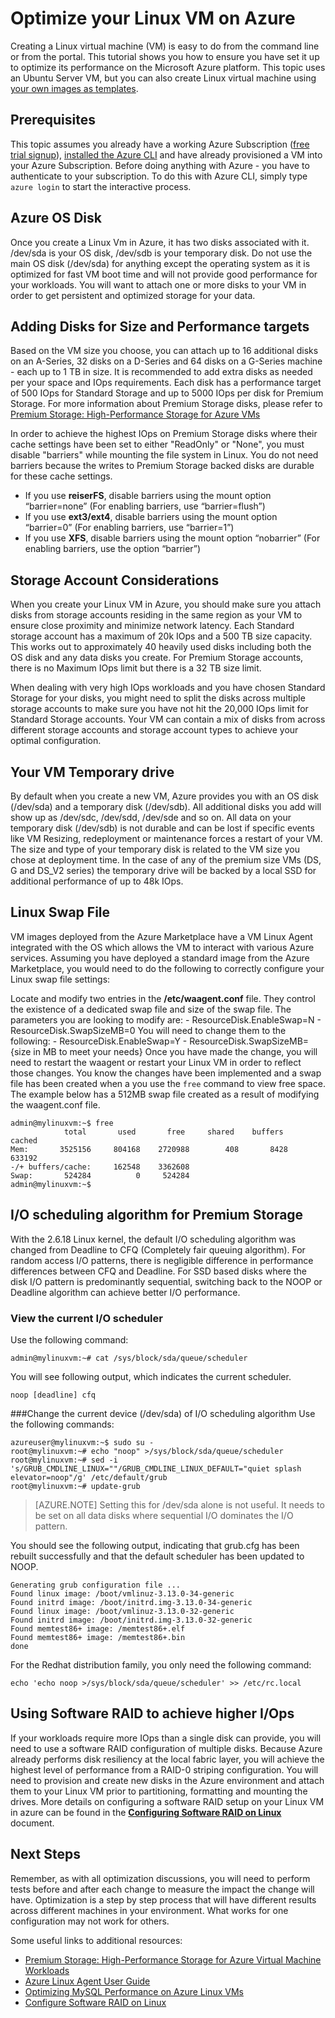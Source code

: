 <properties
	pageTitle="Optimizing your Linux VM on Azure | Microsoft Azure"
	description="Learn some optimization tips to make sure you have set up your Linux VM for optimal performance on Azure"
	keywords="linux virtual machine,virtual machine linux,ubuntu virtual machine" 
	services="virtual-machines-linux"
	documentationCenter=""
	authors="rickstercdn"
	manager="timlt"
	editor="tysonn"
	tags="azure-resource-manager" />

<tags
	ms.service="virtual-machines-linux"
	ms.workload="infrastructure-services"
	ms.tgt_pltfrm="vm-linux"
	ms.devlang="na"
	ms.topic="article"
	ms.date="04/07/2016"
	ms.author="rclaus"/>

# Optimize your Linux VM on Azure

Creating a Linux virtual machine (VM) is easy to do from the command line or from the portal. This tutorial shows you how to ensure you have set it up to optimize its performance on the Microsoft Azure platform. This topic uses an Ubuntu Server VM, but you can also create Linux virtual machine using [your own images as templates](virtual-machines-linux-create-upload-generic.md).  

## Prerequisites
This topic assumes you already have a working Azure Subscription ([free trial signup](https://azure.microsoft.com/pricing/free-trial/)), [installed the Azure CLI](../xplat-cli-install.md) and have already provisioned a VM into your Azure Subscription. Before doing anything with Azure - you have to authenticate to your subscription. To do this with Azure CLI, simply type `azure login` to start the interactive process. 

## Azure OS Disk
Once you create a Linux Vm in Azure, it has two disks associated with it. /dev/sda is your OS disk, /dev/sdb is your temporary disk.  Do not use the main OS disk (/dev/sda) for anything except the operating system as it is optimized for fast VM boot time and will not provide good performance for your workloads. You will want to attach one or more disks to your VM in order to get persistent and optimized storage for your data. 

## Adding Disks for Size and Performance targets 
Based on the VM size you choose, you can attach up to 16 additional disks on an A-Series, 32 disks on a D-Series and 64 disks on a G-Series machine - each up to 1 TB in size. It is recommended to add extra disks as needed per your space and IOps requirements. Each disk has a performance target of 500 IOps for Standard Storage and up to 5000 IOps per disk for Premium Storage.  For more information about Premium Storage disks, please refer to [Premium Storage: High-Performance Storage for Azure VMs](../storage/storage-premium-storage.md)

In order to achieve the highest IOps on Premium Storage disks where their cache settings have been set to either "ReadOnly" or "None", you must disable "barriers" while mounting the file system in Linux. You do not need barriers because the writes to Premium Storage backed disks are durable for these cache settings.
- If you use **reiserFS**, disable barriers using the mount option “barrier=none” (For enabling barriers, use “barrier=flush”)
- If you use **ext3/ext4**, disable barriers using the mount option “barrier=0” (For enabling barriers, use “barrier=1”)
- If you use **XFS**, disable barriers using the mount option “nobarrier” (For enabling barriers, use the option “barrier”)

## Storage Account Considerations
When you create your Linux VM in Azure, you should make sure you attach disks from storage accounts residing in the same region as your VM to ensure close proximity and minimize network latency.  Each Standard storage account has a maximum of 20k IOps and a 500 TB size capacity.  This works out to approximately 40 heavily used disks including both the OS disk and any data disks you create. For Premium Storage accounts, there is no Maximum IOps limit but there is a 32 TB size limit. 

When dealing with very high IOps workloads and you have chosen Standard Storage for your disks, you might need to split the disks across multiple storage accounts to make sure you have not hit the 20,000 IOps limit for Standard Storage accounts. Your VM can contain a mix of disks from across different storage accounts and storage account types to achieve your optimal configuration. 

## Your VM Temporary drive
By default when you create a new VM, Azure provides you with an OS disk (/dev/sda) and a temporary disk (/dev/sdb).  All additional disks you add will show up as /dev/sdc, /dev/sdd, /dev/sde and so on. All data on your temporary disk (/dev/sdb) is not durable and can be lost if specific events like VM Resizing, redeployment or maintenance forces a restart of your VM.  The size and type of your temporary disk is related to the VM size you chose at deployment time. In the case of any of the premium size VMs (DS, G and DS_V2 series) the temporary drive will be backed by a local SSD for additional performance of up to 48k IOps. 

## Linux Swap File
VM images deployed from the Azure Marketplace have a VM Linux Agent integrated with the OS which allows the VM to interact with various Azure services. Assuming you have deployed a standard image from the Azure Marketplace, you would need to do the following to correctly configure your Linux swap file settings:

Locate and modify two entries in the **/etc/waagent.conf** file. They control the existence of a dedicated swap file and size of the swap file. The parameters you are looking to modify are:
    - ResourceDisk.EnableSwap=N
    - ResourceDisk.SwapSizeMB=0 
You will need to change them to the following:
    - ResourceDisk.EnableSwap=Y
    - ResourceDisk.SwapSizeMB={size in MB to meet your needs} 
 Once you have made the change, you will need to restart the waagent or restart your Linux VM in order to reflect those changes.  You know the changes have been implemented and a swap file has been created when a you use the `free` command to view free space. The example below has a 512MB swap file created as a result of modifying the waagent.conf file.

    admin@mylinuxvm:~$ free
                total       used       free     shared    buffers     cached
    Mem:       3525156     804168    2720988        408       8428     633192
    -/+ buffers/cache:     162548    3362608
    Swap:       524284          0     524284
    admin@mylinuxvm:~$
 
## I/O scheduling algorithm for Premium Storage
With the 2.6.18 Linux kernel, the default I/O scheduling algorithm was changed from Deadline to CFQ (Completely fair queuing algorithm). For random access I/O patterns, there is negligible difference in performance differences between CFQ and Deadline.  For SSD based disks where the disk I/O pattern is predominantly sequential, switching back to the NOOP or Deadline algorithm can achieve better I/O performance.

### View the current I/O scheduler
Use the following command:  

	admin@mylinuxvm:~# cat /sys/block/sda/queue/scheduler

You will see following output, which indicates the current scheduler.  

	noop [deadline] cfq

###Change the current device (/dev/sda) of I/O scheduling algorithm
Use the following commands:  

	azureuser@mylinuxvm:~$ sudo su -
	root@mylinuxvm:~# echo "noop" >/sys/block/sda/queue/scheduler
	root@mylinuxvm:~# sed -i 's/GRUB_CMDLINE_LINUX=""/GRUB_CMDLINE_LINUX_DEFAULT="quiet splash elevator=noop"/g' /etc/default/grub
	root@mylinuxvm:~# update-grub

>[AZURE.NOTE] Setting this for /dev/sda alone is not useful. It needs to be set on all data disks where sequential I/O dominates the I/O pattern.  

You should see the following output, indicating that grub.cfg has been rebuilt successfully and that the default scheduler has been updated to NOOP.  

	Generating grub configuration file ...
	Found linux image: /boot/vmlinuz-3.13.0-34-generic
	Found initrd image: /boot/initrd.img-3.13.0-34-generic
	Found linux image: /boot/vmlinuz-3.13.0-32-generic
	Found initrd image: /boot/initrd.img-3.13.0-32-generic
	Found memtest86+ image: /memtest86+.elf
	Found memtest86+ image: /memtest86+.bin
	done

For the Redhat distribution family, you only need the following command:   

	echo 'echo noop >/sys/block/sda/queue/scheduler' >> /etc/rc.local

## Using Software RAID to achieve higher I/Ops

If your workloads require more IOps than a single disk can provide, you will need to use a software RAID configuration of multiple disks. Because Azure already performs disk resiliency at the local fabric layer, you will achieve the highest level of performance from a RAID-0 striping configuration.  You will need to provision and create new disks in the Azure environment and attach them to your Linux VM prior to partitioning, formatting and mounting the drives.  More details on configuring a software RAID setup on your Linux VM in azure can be found in the **[Configuring Software RAID on Linux](virtual-machines-linux-configure-raid.md)** document.


## Next Steps

Remember, as with all optimization discussions, you will need to perform tests before and after each change to measure the impact the change will have.  Optimization is a step by step process that will have different results across different machines in your environment.  What works for one configuration may not work for others.

Some useful links to additional resources: 
- [Premium Storage: High-Performance Storage for Azure Virtual Machine Workloads](../storage/storage-premium-storage-preview-portal.md)
- [Azure Linux Agent User Guide](virtual-machines-linux-agent-user-guide.md)
- [Optimizing MySQL Performance on Azure Linux VMs](virtual-machines-linux-classic-optimize-mysql.md)
- [Configure Software RAID on Linux](virtual-machines-linux-configure-raid.md)
